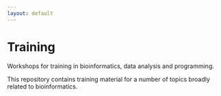 ```yaml
---
layout: default
---
```


# Training

Workshops for training in bioinformatics, data analysis and programming.

This repository contains training material for a number of topics broadly related to bioinformatics.
